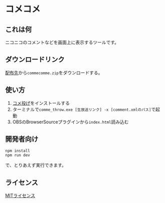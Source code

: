 # コメコメ
## これは何
ニコニコのコメントなどを画面上に表示するツールです。

## ダウンロードリンク
[配布先](https://github.com/Hiroshiba/commecomme/releases)から`commecomme.zip`をダウンロードする。

## 使い方
1. [コメ投げ](https://github.com/Hiroshiba/comme_throw/releases)をインストールする
2. ターミナルで`comme_throw.exe [生放送リンク] -x [comment.xmlのパス]`で起動
3. OBSのBrowserSourceプラグインから`index.html`読み込む

## 開発者向け
```
npm install
npm run dev
```
で、とりあえず実行できます。

## ライセンス
[MITライセンス](./LICENSE)
